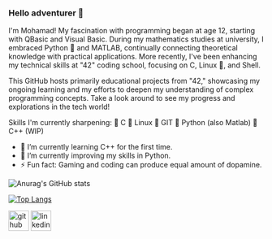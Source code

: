### Hello adventurer 👋
I'm Mohamad! My fascination with programming began at age 12, starting with QBasic and Visual Basic. During my mathematics studies at university, I embraced Python 🐍 and MATLAB, continually connecting theoretical knowledge with practical applications. More recently, I've been enhancing my technical skills at "42" coding school, focusing on C, Linux 🐧, and Shell.

This GitHub hosts primarily educational projects from "42," showcasing my ongoing learning and my efforts to deepen my understanding of complex programming concepts. Take a look around to see my progress and explorations in the tech world!


Skills I'm currently sharpening: 🔨  C
                                🐧  Linux
                                🌿  GIT
                                🐍  Python (also Matlab)
                                🤖  C++ (WIP)

- 🔭 I’m currently learning C++ for the first time.
- 🌱 I’m currently improving my skills in Python.
- ⚡ Fun fact: Gaming and coding can produce equal amount of dopamine.

![Anurag's GitHub stats](https://github-readme-stats.vercel.app/api?username=zolfagharipour&show_icons=true&show=prs_merged,prs_merged_percentage&rank_icon=percentile&theme=calm_pink)

[![Top Langs](https://github-readme-stats.vercel.app/api/top-langs/?username=zolfagharipour&layout=donut&theme=calm_pink)](https://github.com/zolfagharipour/github-readme-stats)



        

[<img src='https://cdn.jsdelivr.net/npm/simple-icons@3.0.1/icons/github.svg' alt='github' height='40'>](https://github.com/zolfagharipour) [<img src='https://cdn.jsdelivr.net/npm/simple-icons@3.0.1/icons/linkedin.svg' alt='linkedin' height='40'>](https://www.linkedin.com/in/mohamad-zolfaghari-2a279419b//)  

